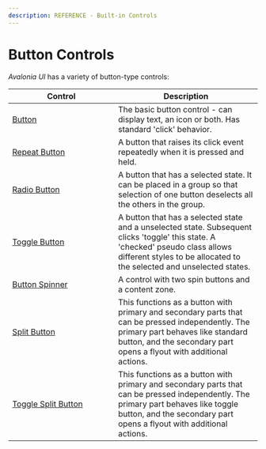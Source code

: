 ```yaml
---
description: REFERENCE - Built-in Controls
---
```


# Button Controls

_Avalonia UI_ has a variety of button-type controls:

<table>
    <thead>
        <tr>
            <th width="198">Control</th>
            <th>Description</th>
        </tr>
    </thead>
    <tbody>
        <tr>
            <td>
                <a href="button">Button</a>
            </td>
            <td>The basic button control - can display text, an icon or both. Has standard 'click' behavior.</td>
        </tr>
        <tr>
            <td>
                <a href="repeatbutton">Repeat Button</a>
            </td>
            <td>A button that raises its click event repeatedly when it is pressed and held.</td>
        </tr>
        <tr>
            <td>
                <a href="radiobutton">Radio Button</a>
            </td>
            <td>A button that has a selected state. It can be placed in a group so that selection of one button deselects all the others in the group.</td>
        </tr>
        <tr>
            <td>
                <a href="togglebutton">Toggle Button</a>
            </td>
            <td>A button that has a selected state and a unselected state. Subsequent clicks 'toggle' this state. A 'checked' pseudo class allows different styles to be allocated to the selected  and unselected states.</td>
        </tr>
        <tr>
            <td>
                <a href="buttonspinner">Button Spinner</a>
            </td>
            <td>A control with two spin buttons and a content zone.</td>
        </tr>
        <tr>
            <td>
                <a href="splitbutton">Split Button</a>
            </td>
            <td>This functions as a button with primary and secondary parts that can be pressed independently. The primary part behaves like standard button, and the secondary part opens a flyout with additional actions.</td>
        </tr>
        <tr>
            <td>
                <a href="togglesplitbutton">Toggle Split Button</a>
            </td>
            <td>This functions as a button with primary and secondary parts that can be pressed independently. The primary part behaves like toggle button, and the secondary part opens a flyout with additional actions.</td>
        </tr>
    </tbody>
</table>
